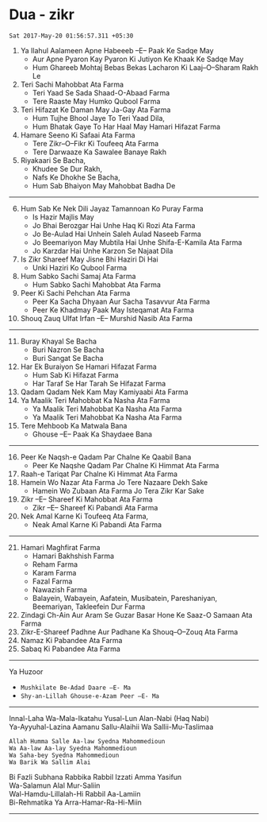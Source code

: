 # Dua - zikr
`Sat 2017-May-20 01:56:57.311 +05:30`

1. Ya Ilahul Aalameen Apne Habeeeb –E– Paak Ke Sadqe May
	- Aur Apne Pyaron Kay Pyaron Ki Jutiyon Ke Khaak Ke Sadqe May
	- Hum Ghareeb Mohtaj Bebas Bekas Lacharon Ki Laaj–O–Sharam Rakh Le
2. Teri Sachi Mahobbat Ata Farma
	- Teri Yaad Se Sada Shaad-O-Abaad Farma
	- Tere Raaste May Humko Qubool Farma
3. Teri Hifazat Ke Daman May Ja-Gay Ata Farma
	- Hum Tujhe Bhool Jaye To Teri Yaad Dila,
	- Hum Bhatak Gaye To Har Haal May Hamari Hifazat Farma
4. Hamare Seeno Ki Safaai Ata Farma
	- Tere Zikr–O–Fikr Ki Toufeeq Ata Farma
	- Tere Darwaaze Ka Sawalee Banaye Rakh
5. Riyakaari Se Bacha,
	- Khudee Se Dur Rakh,
	- Nafs Ke Dhokhe Se Bacha,
	- Hum Sab Bhaiyon May Mahobbat Badha De
***

6. Hum Sab Ke Nek Dili Jayaz Tamannoan Ko Puray Farma
	- Is Hazir Majlis May
	- Jo Bhai Berozgar Hai Unhe Haq Ki Rozi Ata Farma
	- Jo Be-Aulad Hai Unhein Saleh Aulad Naseeb Farma
	- Jo Beemariyon May Mubtila Hai Unhe Shifa-E-Kamila Ata Farma
	- Jo Karzdar Hai Unhe Karzon Se Najaat Dila
7. Is Zikr Shareef May Jisne Bhi Haziri Di Hai
	- Unki Haziri Ko Qubool Farma
8. Hum Sabko Sachi Samaj Ata Farma
	- Hum Sabko Sachi Mahobbat Ata Farma
9. Peer Ki Sachi Pehchan Ata Farma
	- Peer Ka Sacha Dhyaan Aur Sacha Tasavvur Ata Farma
	- Peer Ke Khadmay Paak May Isteqamat Ata Farma
10. Shouq Zauq Ulfat Irfan –E– Murshid Nasib Ata Farma
***

11. Buray Khayal Se Bacha
	- Buri Nazron Se Bacha
	- Buri Sangat Se Bacha
12. Har Ek Buraiyon Se Hamari Hifazat Farma
	- Hum Sab Ki Hifazat Farma
	- Har Taraf Se Har Tarah Se Hifazat Farma
13. Qadam Qadam Nek Kam May Kamiyaabi Ata Farma
14. Ya Maalik Teri Mahobbat Ka Nasha Ata Farma
	- Ya Maalik Teri Mahobbat Ka Nasha Ata Farma
	- Ya Maalik Teri Mahobbat Ka Nasha Ata Farma
15. Tere Mehboob Ka Matwala Bana
	- Ghouse –E– Paak Ka Shaydaee Bana
***

16. Peer Ke Naqsh-e Qadam Par Chalne Ke Qaabil Bana
	- Peer Ke Naqshe Qadam Par Chalne Ki Himmat Ata Farma
17. Raah-e Tariqat Par Chalne Ki Himmat Ata Farma
18.	Hamein Wo Nazar Ata Farma Jo Tere Nazaare Dekh Sake
	- Hamein Wo Zubaan Ata Farma Jo Tera Zikr Kar Sake
19. Zikr –E– Shareef Ki Mahobbat Ata Farma
	- Zikr –E– Shareef Ki Pabandi Ata Farma
20. Nek Amal Karne Ki Toufeeq Ata Farma,
	- Neak Amal Karne Ki Pabandi Ata Farma
***

21. Hamari Maghfirat Farma
	- Hamari Bakhshish Farma
	- Reham Farma
	- Karam Farma
	- Fazal Farma
	- Nawazish Farma
	- Balayein, Wabayein, Aafatein, Musibatein, Pareshaniyan, Beemariyan, Takleefein Dur Farma
22. Zindagi Ch-Ain Aur Aram Se Guzar Basar Hone Ke Saaz-O Samaan Ata Farma
23. Zikr-E-Shareef Padhne Aur Padhane Ka Shouq–O–Zouq Ata Farma
24. Namaz Ki Pabandee Ata Farma
25.	Sabaq Ki Pabandee Ata Farma
***

Ya Huzoor
- `Mushkilate Be-Adad Daare –E- Ma`
- `Shy-an-Lillah Ghouse-e-Azam Peer –E- Ma`
***

Innal-Laha Wa-Mala-Ikatahu Yusal-Lun Alan-Nabi (Haq Nabi)     
Ya-Ayyuhal-Lazina Aamanu Sallu-Alaihii Wa Sallii-Mu-Taslimaa

```
Allah Humma Salle Aa-law Syedna Mahommedioun
Wa Aa-law Aa-lay Syedna Mahommedioun
Wa Saha-bey Syedna Mahommedioun
Wa Barik Wa Sallim Alai
```

Bi Fazli Subhana Rabbika Rabbil Izzati Amma Yasifun     
Wa-Salamun Alal Mur-Saliin     
Wal-Hamdu-Lillalah-Hi Rabbil Aa-Lamiin     
Bi-Rehmatika Ya Arra-Hamar-Ra-Hi-Miin
***
